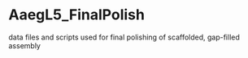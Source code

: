 # AaegL5_FinalPolish
data files and scripts used for final polishing of scaffolded, gap-filled assembly
